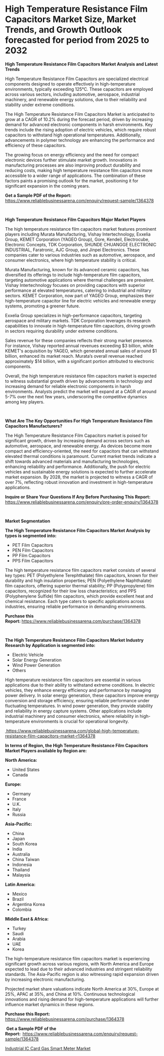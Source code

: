 <p><h1>High Temperature Resistance Film Capacitors Market Size, Market Trends, and Growth Outlook forecasted for period from 2025 to 2032</h1></p><p><strong>High Temperature Resistance Film Capacitors Market Analysis and Latest Trends</strong></p>
<p><p>High Temperature Resistance Film Capacitors are specialized electrical components designed to operate effectively in high-temperature environments, typically exceeding 125°C. These capacitors are employed across various sectors, including automotive, aerospace, industrial machinery, and renewable energy solutions, due to their reliability and stability under extreme conditions. </p><p>The High Temperature Resistance Film Capacitors Market is anticipated to grow at a CAGR of 10.2% during the forecast period, driven by increasing demand for advanced electronic components in harsh environments. Key trends include the rising adoption of electric vehicles, which require robust capacitors to withstand high operational temperatures. Additionally, advancements in polymer technology are enhancing the performance and efficiency of these capacitors. </p><p>The growing focus on energy efficiency and the need for compact electronic devices further stimulate market growth. Innovations in manufacturing processes are also improving product durability and reducing costs, making high temperature resistance film capacitors more accessible to a wider range of applications. The combination of these factors paints a promising outlook for the market, positioning it for significant expansion in the coming years.</p></p>
<p><strong>Get a Sample PDF of the Report:&nbsp;</strong> <a href="https://www.reliablebusinessarena.com/enquiry/request-sample/1364378?utm_campaign=2330&utm_medium=2&utm_source=Github&utm_content=ia&utm_term=28022025&utm_id=high-temperature-resistance-film-capacitors">https://www.reliablebusinessarena.com/enquiry/request-sample/1364378</a></p>
<p>&nbsp;</p>
<p><strong>High Temperature Resistance Film Capacitors Major Market Players</strong></p>
<p><p>The high temperature resistance film capacitors market features prominent players including Murata Manufacturing, Vishay Intertechnology, Exxelia Group, KEMET Corporation (YAGEO Group), Gore, Kendeil, Electrocube, Electronic Concepts, TDK Corporation, SHUNDE CHUANGGE ELECTRONIC INDUSTRIAL, Faratronic, AJC Group, and Jinpei Electronics. These companies cater to various industries such as automotive, aerospace, and consumer electronics, where high temperature stability is critical.</p><p>Murata Manufacturing, known for its advanced ceramic capacitors, has diversified its offerings to include high-temperature film capacitors, targeting automotive applications where thermal challenges are prevalent. Vishay Intertechnology focuses on providing capacitors with superior performance at elevated temperatures, catering to industrial and military sectors. KEMET Corporation, now part of YAGEO Group, emphasizes their high-temperature capacitor line for electric vehicles and renewable energy systems, promoting a greener future.</p><p>Exxelia Group specializes in high-performance capacitors, targeting aerospace and military markets. TDK Corporation leverages its research capabilities to innovate in high-temperature film capacitors, driving growth in sectors requiring durability under extreme conditions.</p><p>Sales revenue for these companies reflects their strong market presence. For instance, Vishay reported annual revenues exceeding $3 billion, while KEMET's acquisition by YAGEO, which generated annual sales of around $1 billion, enhanced its market reach. Murata’s overall revenue reached approximately $14 billion, with a significant portion attributed to electronic components. </p><p>Overall, the high temperature resistance film capacitors market is expected to witness substantial growth driven by advancements in technology and increasing demand for reliable electronic components in harsh environments. Analysts predict the market will expand at a CAGR of around 5-7% over the next few years, underscoring the competitive dynamics among key players.</p></p>
<p>&nbsp;</p>
<p><strong>What Are The Key Opportunities For High Temperature Resistance Film Capacitors Manufacturers?</strong></p>
<p><p>The High Temperature Resistance Film Capacitors market is poised for significant growth, driven by increasing demand across sectors such as automotive, aerospace, and renewable energy. As devices become more compact and efficiency-oriented, the need for capacitors that can withstand elevated thermal conditions is paramount. Current market trends indicate a shift towards advanced materials and manufacturing technologies, enhancing reliability and performance. Additionally, the push for electric vehicles and sustainable energy solutions is expected to further accelerate market expansion. By 2028, the market is projected to witness a CAGR of over 7%, reflecting robust innovation and investment in high-temperature applications.</p></p>
<p><strong>Inquire or Share Your Questions If Any Before Purchasing This Report:</strong> <a href="https://www.reliablebusinessarena.com/enquiry/pre-order-enquiry/1364378?utm_campaign=2330&utm_medium=2&utm_source=Github&utm_content=ia&utm_term=28022025&utm_id=high-temperature-resistance-film-capacitors">https://www.reliablebusinessarena.com/enquiry/pre-order-enquiry/1364378</a></p>
<p>&nbsp;</p>
<p><strong>Market Segmentation</strong></p>
<p><strong>The High Temperature Resistance Film Capacitors Market Analysis by types is segmented into:</strong></p>
<p><ul><li>PET Film Capacitors</li><li>PEN Film Capacitors</li><li>PP Film Capacitors</li><li>PPS Film Capacitors</li></ul></p>
<p><p>The high temperature resistance film capacitors market consists of several key types: PET (Polyethylene Terephthalate) film capacitors, known for their durability and high insulation properties; PEN (Polyethylene Naphthalate) film capacitors, offering superior thermal stability; PP (Polypropylene) film capacitors, recognized for their low loss characteristics; and PPS (Polyphenylene Sulfide) film capacitors, which provide excellent heat and chemical resistance. Each type caters to specific applications across industries, ensuring reliable performance in demanding environments.</p></p>
<p><strong>Purchase this Report:&nbsp;</strong><a href="https://www.reliablebusinessarena.com/purchase/1364378?utm_campaign=2330&utm_medium=2&utm_source=Github&utm_content=ia&utm_term=28022025&utm_id=high-temperature-resistance-film-capacitors">https://www.reliablebusinessarena.com/purchase/1364378</a></p>
<p>&nbsp;</p>
<p><strong>The High Temperature Resistance Film Capacitors Market Industry Research by Application is segmented into:</strong></p>
<p><ul><li>Electric Vehicle</li><li>Solar Energy Generation</li><li>Wind Power Generation</li><li>Others</li></ul></p>
<p><p>High temperature resistance film capacitors are essential in various applications due to their ability to withstand extreme conditions. In electric vehicles, they enhance energy efficiency and performance by managing power delivery. In solar energy generation, these capacitors improve energy conversion and storage efficiency, ensuring reliable performance under fluctuating temperatures. In wind power generation, they provide stability and reliability in energy capture systems. Other applications include industrial machinery and consumer electronics, where reliability in high-temperature environments is crucial for operational longevity.</p></p>
<p><a href="https://www.reliablebusinessarena.com/global-high-temperature-resistance-film-capacitors-market-r1364378?utm_campaign=2330&utm_medium=2&utm_source=Github&utm_content=ia&utm_term=28022025&utm_id=high-temperature-resistance-film-capacitors">&nbsp;https://www.reliablebusinessarena.com/global-high-temperature-resistance-film-capacitors-market-r1364378</a></p>
<p><strong>In terms of Region, the High Temperature Resistance Film Capacitors Market Players available by Region are:</strong></p>
<p>
    <p> <strong> North America: </strong>
        <ul>
            <li>United States</li>
            <li>Canada</li>
        </ul>
        </p> 
    <p> <strong> Europe: </strong>
        <ul>
            <li>Germany</li>
            <li>France</li>
            <li>U.K.</li>
            <li>Italy</li>
            <li>Russia</li>
        </ul>
        </p> 
    <p> <strong> Asia-Pacific: </strong>
        <ul>
            <li>China</li>
            <li>Japan</li>
            <li>South Korea</li>
            <li>India</li>
            <li>Australia</li>
            <li>China Taiwan</li>
            <li>Indonesia</li>
            <li>Thailand</li>
            <li>Malaysia</li>
        </ul>
        </p> 
    <p> <strong> Latin America: </strong>
        <ul>
            <li>Mexico</li>
            <li>Brazil</li>
            <li>Argentina Korea</li>
            <li>Colombia</li>
        </ul>
        </p> 
    <p> <strong> Middle East & Africa: </strong>
        <ul>
            <li>Turkey</li>
            <li>Saudi</li>
            <li>Arabia</li>
            <li>UAE</li>
            <li>Korea</li>
        </ul>
    </p>
    </p>
<p><p>The high-temperature resistance film capacitors market is experiencing significant growth across various regions, with North America and Europe expected to lead due to their advanced industries and stringent reliability standards. The Asia-Pacific region is also witnessing rapid expansion driven by increasing electronic manufacturing. </p><p>Projected market share valuations indicate North America at 30%, Europe at 25%, APAC at 35%, and China at 10%. Continuous technological innovations and rising demand for high-temperature applications will further influence market dynamics in these regions.</p></p>
<p><strong>Purchase this Report: </strong><a href="https://www.reliablebusinessarena.com/purchase/1364378?utm_campaign=2330&utm_medium=2&utm_source=Github&utm_content=ia&utm_term=28022025&utm_id=high-temperature-resistance-film-capacitors">https://www.reliablebusinessarena.com/purchase/1364378</a></p>
<p>&nbsp;<strong>Get a Sample PDF of the Report:&nbsp;&nbsp;</strong><a href="https://www.reliablebusinessarena.com/enquiry/request-sample/1364378?utm_campaign=2330&utm_medium=2&utm_source=Github&utm_content=ia&utm_term=28022025&utm_id=high-temperature-resistance-film-capacitors">https://www.reliablebusinessarena.com/enquiry/request-sample/1364378</a></p>
<p><strong></strong></p>
<p><p><a href="https://github.com/braisykhwezi/Market-Research-Report-List-1/blob/main/industrial-ic-card-gas-smart-meter-market.md?utm_campaign=2330&utm_medium=2&utm_source=Github&utm_content=ia&utm_term=28022025&utm_id=high-temperature-resistance-film-capacitors">Industrial IC Card Gas Smart Meter Market</a></p></p>